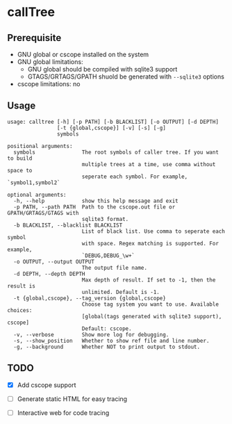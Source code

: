 # callTree

## Prerequisite

* GNU global or cscope installed on the system
* GNU global limitations:
  * GNU global should be compiled with sqlite3 support
  * GTAGS/GRTAGS/GPATH shuold be generated with `--sqlite3` options
* cscope limitations: no

## Usage

```
usage: calltree [-h] [-p PATH] [-b BLACKLIST] [-o OUTPUT] [-d DEPTH]
                [-t {global,cscope}] [-v] [-s] [-g]
                symbols

positional arguments:
  symbols               The root symbols of caller tree. If you want to build
                        multiple trees at a time, use comma without space to
                        seperate each symbol. For example, `symbol1,symbol2`

optional arguments:
  -h, --help            show this help message and exit
  -p PATH, --path PATH  Path to the cscope.out file or GPATH/GRTAGS/GTAGS with
                        sqlite3 format.
  -b BLACKLIST, --blacklist BLACKLIST
                        List of black list. Use comma to seperate each symbol
                        with space. Regex matching is supported. For example,
                        `DEBUG,DEBUG_\w+`
  -o OUTPUT, --output OUTPUT
                        The output file name.
  -d DEPTH, --depth DEPTH
                        Max depth of result. If set to -1, then the result is
                        unlimited. Default is -1.
  -t {global,cscope}, --tag_version {global,cscope}
                        Choose tag system you want to use. Available choices:
                        [global(tags generated with sqlite3 support), cscope]
                        Default: cscope.
  -v, --verbose         Show more log for debugging.
  -s, --show_position   Whether to show ref file and line number.
  -g, --background      Whether NOT to print output to stdout.
```

## TODO

- [x] Add cscope support
- [ ] Generate static HTML for easy tracing
- [ ] Interactive web for code tracing

